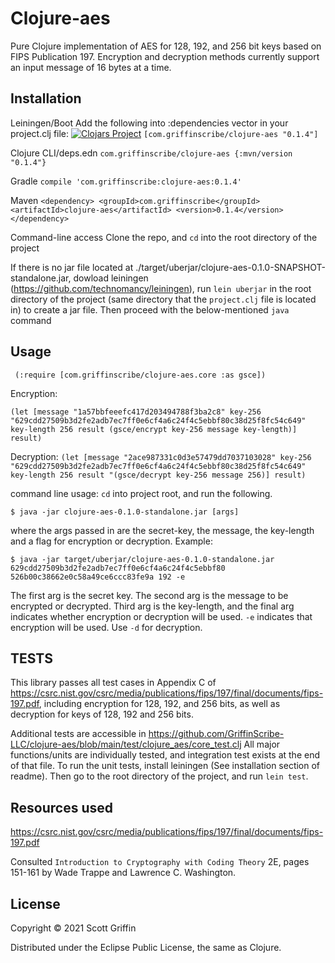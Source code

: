 # Clojure-aes

Pure Clojure implementation of AES for 128, 192, and 256 bit keys based on FIPS Publication 197. Encryption and decryption methods currently support an input message of 16 bytes at a time.

## Installation

Leiningen/Boot
Add the following into :dependencies vector in your project.clj file: 
[![Clojars Project](https://img.shields.io/clojars/v/com.griffinscribe/clojure-aes.svg)](https://clojars.org/com.griffinscribe/clojure-aes)
`[com.griffinscribe/clojure-aes "0.1.4"]`


Clojure CLI/deps.edn
`com.griffinscribe/clojure-aes {:mvn/version "0.1.4"}`

Gradle
`compile 'com.griffinscribe:clojure-aes:0.1.4'`

Maven
 `<dependency>
  <groupId>com.griffinscribe</groupId>
  <artifactId>clojure-aes</artifactId>
  <version>0.1.4</version>
</dependency>`

Command-line access
Clone the repo, and `cd` into the root directory of the project

If there is no jar file located at ./target/uberjar/clojure-aes-0.1.0-SNAPSHOT-standalone.jar,
dowload leiningen (https://github.com/technomancy/leiningen), run `lein uberjar`  in the root directory of the project (same directory that the `project.clj` file is located in) to create a jar file. Then proceed with the below-mentioned `java` command

## Usage
` (:require [com.griffinscribe/clojure-aes.core :as gsce])`

Encryption:

`(let [message "1a57bbfeeefc417d203494788f3ba2c8"
       key-256 "629cdd27509b3d2fe2adb7ec7ff0e6cf4a6c24f4c5ebbf80c38d25f8fc54c649"
       key-length 256
       result (gsce/encrypt key-256 message key-length)]
       result)`
          
Decryption:
 `(let [message "2ace987331c0d3e57479dd7037103028"
        key-256 "629cdd27509b3d2fe2adb7ec7ff0e6cf4a6c24f4c5ebbf80c38d25f8fc54c649"
        key-length 256
        result "(gsce/decrypt key-256 message 256)]
        result)`

command line usage:
`cd` into project root, and run the following.

    $ java -jar clojure-aes-0.1.0-standalone.jar [args]
where the args passed in are the secret-key, the message, the key-length and a flag for encryption or decryption.
Example:

    $ java -jar target/uberjar/clojure-aes-0.1.0-standalone.jar 629cdd27509b3d2fe2adb7ec7ff0e6cf4a6c24f4c5ebbf80 526b00c38662e0c58a49ce6ccc83fe9a 192 -e 

The first arg is the secret key. The second arg is the message to be encrypted or decrypted. Third arg is the key-length, and the final arg indicates whether encryption or decryption will be used.
`-e` indicates that encryption will be used. Use `-d` for decryption.



## TESTS
This library passes all test cases in Appendix C of https://csrc.nist.gov/csrc/media/publications/fips/197/final/documents/fips-197.pdf,
including encryption for 128, 192, and 256 bits, as well as decryption for keys of 128, 192 and 256 bits.

Additional tests are accessible in https://github.com/GriffinScribe-LLC/clojure-aes/blob/main/test/clojure_aes/core_test.clj
All major functions/units are individually tested, and integration test exists at the end of that file.
To run the unit tests, install leiningen (See installation section of readme). Then go to the root directory of the project, and run `lein test`.

## Resources used
https://csrc.nist.gov/csrc/media/publications/fips/197/final/documents/fips-197.pdf

Consulted `Introduction to Cryptography with Coding Theory` 2E, 
pages 151-161 by Wade Trappe and Lawrence C. Washington.


## License

Copyright © 2021 Scott Griffin

Distributed under the Eclipse Public License, the same as Clojure.


